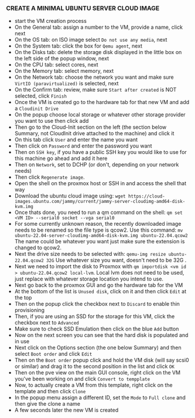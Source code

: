 ### CREATE A MINIMAL UBUNTU SERVER CLOUD IMAGE
- start the VM creation process
- On the General tab: assign a number to the VM, provide a name, click next
- On the OS tab: on ISO image select `Do not use any media`, next
- On the System tab: click the box for `Qemu agent`, next
- On the Disks tab: delete the storage disk displayed in the little box on the left side of the popup window, next
- On the CPU tab: select cores, next
- On the Memory tab: select memory, next
- On the Network tab: choose the network you want and make sure `VirtIO (paravirtualized)` is selected, next
- On the Confirm tab: review, make sure `Start after created` is NOT selected, click `Finish`
- Once the VM is created go to the hardware tab for that new VM and add a `Cloudinit Drive`
- On the popup choose local storage or whatever other storage provider you want to use then click add
- Then go to the Cloud-Init section on the left (the section below Summary, not CloudInit drive attached to the machine) and click it
- On this tab click `User` and enter the name you want
- Then click on `Password` and enter the password you want
- Then on `SSH key`, if you have a public SSH key you would like to use for this machine go ahead and add it here
- Then on `Network`, set to DCHP (or don't, depending on your network needs)
- Then click `Regenerate image`.
- Open the shell on the proxmox host or SSH in and access the shell that way
- Download the ubuntu cloud image using: `wget https://cloud-images.ubuntu.com/jammy/current/jammy-server-cloudimg-amd64-disk-kvm.img`
- Once thats done, you need to run a qm command on the shell: `qm set <VM ID> --serial0 socket --vga serial0`
- For some currently unknown reason, the recently downloaded image needs to be renamed so the file type is qcow2. Use this command: `mv ubuntu-22.04-server-cloudimg-amd64-disk-kvm.img ubuntu-22.04.qcow2` The name could be whatever you want just make sure the extension is changed to qcow2.
- Next the drive size needs to be selected with: `qemu-img resize ubuntu-22.04.qcow2 32G` Use whatever size you want, doesn't need to be 32G .
- Next we need to import the disk to Proxmox with `qm importdisk <vm id > ubuntu-22.04.qcow2 local-lvm`. Local lvm does not need to be used, just replace with whatever storage location you intend to use.
- Next go back to the proxmox GUI and go the hardware tab for the VM
- At the bottom of the list is `Unused disk`, click on it and then click `Edit` at the top
- Then on the popup click the checkbox next to `Discard` to enable thin provisioning
- Then, if you are using an SSD for the storage for this VM, click the checkbox next to `Advanced`
- Make sure to check SSD Emulation then click on the blue `Add` button
- Now on the next screen you can see that the hard disk is populated and in use
- Next click on the Options section (the one below Summary) and then select `Boot order` and click `Edit`
- Then on the `Boot order` popup click and hold the VM disk (will say scsi0 or similar) and drag it to the second position in the list and click `OK`
- Then on the pve view on the main GUI console, right click on the VM you've been working on and click `Convert to tempplate`
- Now, to actually create a VM from this template, right click on the template and then click `Clone`
- In the popup menu assign a different ID, set the `Mode` to `Full clone` and then give the clone a name
- A few seconds later the new VM is created
